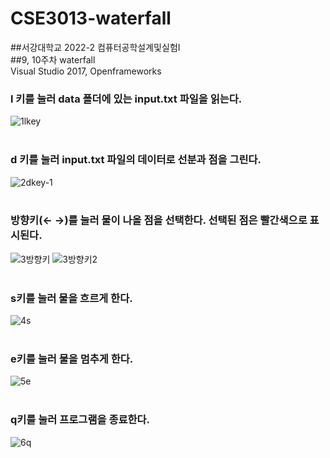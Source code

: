 # CSE3013-waterfall
##서강대학교 2022-2 컴퓨터공학설계및실험I<br/>
##9, 10주차 waterfall<br/>
Visual Studio 2017, Openframeworks<br/>

### l 키를 눌러 data 폴더에 있는 input.txt 파일을 읽는다.<br/>
![1lkey](https://user-images.githubusercontent.com/107031994/220850811-95ac1da6-5068-4209-a5e5-233cd92f9429.png)<br/><br/>

### d 키를 눌러 input.txt 파일의 데이터로 선분과 점을 그린다.<br/>
![2dkey-1](https://user-images.githubusercontent.com/107031994/220850842-95ebf612-32b4-4a28-bb88-472534d2134f.png)<br/><br/>

### 방향키(← →)를 눌러 물이 나올 점을 선택한다. 선택된 점은 빨간색으로 표시된다. <br/> 
![3방향키](https://user-images.githubusercontent.com/107031994/220850849-064c9a77-9429-45f0-8764-252567458b1b.png)
![3방향키2](https://user-images.githubusercontent.com/107031994/220850861-6600f4d0-50fd-4497-af08-f630f495e648.png)<br/><br/>

### s키를 눌러 물을 흐르게 한다.<br/>
![4s](https://user-images.githubusercontent.com/107031994/220850867-a0181ad4-1ffa-470e-9234-253a5d4c5a53.png)<br/><br/>

### e키를 눌러 물을 멈추게 한다.<br/>
![5e](https://user-images.githubusercontent.com/107031994/220850876-59a826d1-8e45-4c36-87af-412c6163e87b.png)<br/><br/>

### q키를 눌러 프로그램을 종료한다.<br/>
![6q](https://user-images.githubusercontent.com/107031994/220850894-fcb4e4a2-02be-4f32-a826-619908005d4d.png)
